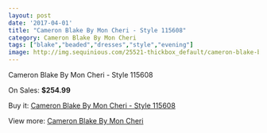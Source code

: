 ```yaml
---
layout: post
date: '2017-04-01'
title: "Cameron Blake By Mon Cheri - Style 115608"
category: Cameron Blake By Mon Cheri
tags: ["blake","beaded","dresses","style","evening"]
image: http://img.sequinious.com/25521-thickbox_default/cameron-blake-by-mon-cheri-style-115608.jpg
---
```

Cameron Blake By Mon Cheri - Style 115608

On Sales: **$254.99**
<a href="https://www.sequinious.com/cameron-blake-by-mon-cheri/10584-cameron-blake-by-mon-cheri-style-115608.html"><amp-img layout="responsive" width="600" height="600" src="//img.sequinious.com/25521-thickbox_default/cameron-blake-by-mon-cheri-style-115608.jpg" alt="Cameron Blake By Mon Cheri - Style 115608 0" /></a>
<a href="https://www.sequinious.com/cameron-blake-by-mon-cheri/10584-cameron-blake-by-mon-cheri-style-115608.html"><amp-img layout="responsive" width="600" height="600" src="//img.sequinious.com/25523-thickbox_default/cameron-blake-by-mon-cheri-style-115608.jpg" alt="Cameron Blake By Mon Cheri - Style 115608 1" /></a>
<a href="https://www.sequinious.com/cameron-blake-by-mon-cheri/10584-cameron-blake-by-mon-cheri-style-115608.html"><amp-img layout="responsive" width="600" height="600" src="//img.sequinious.com/25522-thickbox_default/cameron-blake-by-mon-cheri-style-115608.jpg" alt="Cameron Blake By Mon Cheri - Style 115608 2" /></a>

Buy it: [Cameron Blake By Mon Cheri - Style 115608](https://www.sequinious.com/cameron-blake-by-mon-cheri/10584-cameron-blake-by-mon-cheri-style-115608.html "Cameron Blake By Mon Cheri - Style 115608")

View more: [Cameron Blake By Mon Cheri](https://www.sequinious.com/56-cameron-blake-by-mon-cheri "Cameron Blake By Mon Cheri")